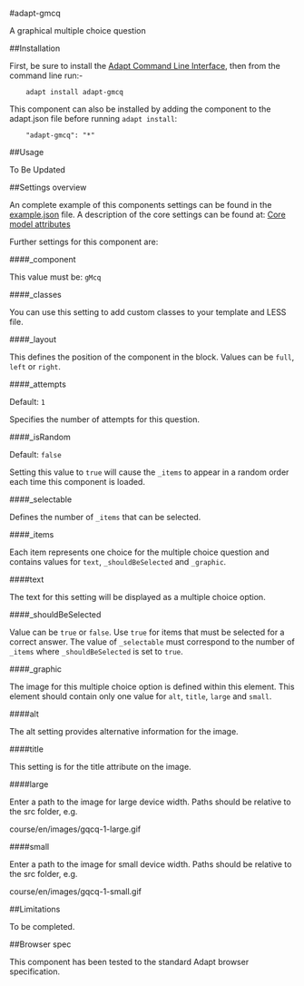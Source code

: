 #adapt-gmcq

A graphical multiple choice question

##Installation


First, be sure to install the [Adapt Command Line Interface](https://github.com/adaptlearning/adapt-cli), then from the command line run:-

        adapt install adapt-gmcq

This component can also be installed by adding the component to the adapt.json file before running `adapt install`:

        "adapt-gmcq": "*"

##Usage

To Be Updated

##Settings overview
 
An complete example of this components settings can be found in the [example.json](https://github.com/adaptlearning/adapt-contrib-gmcq/blob/master/example.json) file. A description of the core settings can be found at: [Core model attributes](https://github.com/adaptlearning/adapt_framework/wiki/Core-model-attributes)

Further settings for this component are:

####_component

This value must be: `gMcq`

####_classes

You can use this setting to add custom classes to your template and LESS file.

####_layout

This defines the position of the component in the block. Values can be `full`, `left` or `right`. 

####_attempts

Default: `1`

Specifies the number of attempts for this question.

####_isRandom

Default: `false`

Setting this value to `true` will cause the `_items` to appear in a random order each time this component is loaded.

####_selectable

Defines the number of `_items` that can be selected.

####_items

Each item represents one choice for the multiple choice question and contains values for `text`, `_shouldBeSelected` and `_graphic`.

####text

The text for this setting will be displayed as a multiple choice option.

####_shouldBeSelected

Value can be `true` or `false`. Use `true` for items that must be selected for a correct answer. The value of `_selectable` must correspond to the number of `_items` where `_shouldBeSelected` is set to `true`.

####_graphic

The image for this multiple choice option is defined within this element. This element should contain only one value for `alt`, `title`, `large` and `small`.

####alt

The alt setting provides alternative information for the image.

####title

This setting is for the title attribute on the image.

####large

Enter a path to the image for large device width. Paths should be relative to the src folder, e.g.

course/en/images/gqcq-1-large.gif

####small

Enter a path to the image for small device width. Paths should be relative to the src folder, e.g.

course/en/images/gqcq-1-small.gif

##Limitations
 
To be completed.

##Browser spec

This component has been tested to the standard Adapt browser specification.
